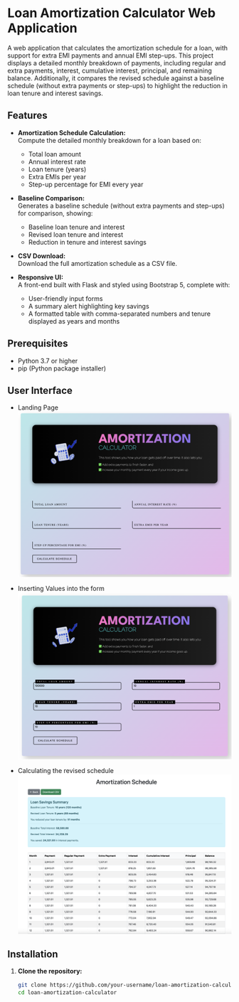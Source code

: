 # Loan Amortization Calculator Web Application

A web application that calculates the amortization schedule for a loan, with support for extra EMI payments and annual EMI step-ups. This project displays a detailed monthly breakdown of payments, including regular and extra payments, interest, cumulative interest, principal, and remaining balance. Additionally, it compares the revised schedule against a baseline schedule (without extra payments or step-ups) to highlight the reduction in loan tenure and interest savings.


## Features

- **Amortization Schedule Calculation:**  
  Compute the detailed monthly breakdown for a loan based on:
  - Total loan amount
  - Annual interest rate
  - Loan tenure (years)
  - Extra EMIs per year
  - Step-up percentage for EMI every year

- **Baseline Comparison:**  
  Generates a baseline schedule (without extra payments and step-ups) for comparison, showing:
  - Baseline loan tenure and interest
  - Revised loan tenure and interest
  - Reduction in tenure and interest savings

- **CSV Download:**  
  Download the full amortization schedule as a CSV file.

- **Responsive UI:**  
  A front-end built with Flask and styled using Bootstrap 5, complete with:
  - User-friendly input forms
  - A summary alert highlighting key savings
  - A formatted table with comma-separated numbers and tenure displayed as years and months


## Prerequisites

- Python 3.7 or higher
- pip (Python package installer)


## User Interface

- Landing Page
  ![Landing page for the web app](/images/landing_page.png)

- Inserting Values into the form
  ![Input Values into form fields](/images/input_values.png)

- Calculating the revised schedule
  ![Full amortization schedule](/images/amortization_schedule.png)


## Installation

1. **Clone the repository:**

   ```bash
   git clone https://github.com/your-username/loan-amortization-calculator.git
   cd loan-amortization-calculator
